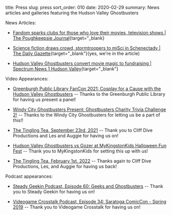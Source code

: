 title: Press
slug: press
sort_order: 010
date: 2020-02-29
summary: News articles and galleries featuring the Hudson Valley Ghostbusters

News Articles:

* [Fandom sparks clubs for those who love their movies, television shows | The Poughkeepsie Journal](https://www.poughkeepsiejournal.com/story/life/2018/06/21/hudson-valley-clubs-generate-fandom/714148002/){target="_blank}

* [Science fiction draws crowd, stormtroopers to miSci in Schenectady | The Daily Gazette](https://dailygazette.com/article/2019/08/10/science-fiction-draws-crowd-to-misci){target="_blank"}(yes, we're in the article)

* [Hudson Valley Ghostbusters convert movie magic to fundraising | Spectrum News 1 Hudson Valley](https://spectrumlocalnews.com/nys/hudson-valley/human-interest/2021/09/26/hudson-valley-ghostbusters-put-the-fun-in-fundraising?fbclid=IwAR1e-NR4H0ZwCCUsGUnIR-wutD8jmgOU9Gk8SOTztn4hrxNElwQTr0J_a98){target="_blank"}

Video Appearances:
<ul>
<li><p><a href="https://vimeo.com/618378231" target="_blank" style="display:inline">Greenburgh Public Library FanCon 2021: Cosplay for a Cause with the Hudson Valley Ghostbusters</a> -- Thanks to the Greenburgh Public Library for having us present a panel!</p></li>
<li><p><a href="https://www.youtube.com/watch?v=oX4iRXvJxOQ" target="_blank" style="display:inline">Windy City Ghostbusters Present: Ghostbusters Charity Trivia Challenge 2!</a> -- Thanks to the Windy City Ghostbusters for letting us be a part of this!!</p></li>
<li><p><a href="https://www.youtube.com/watch?v=0ioJXNrvq7k" target="_blank" style="display:inline">The Tingling Tea, September 23rd, 2021</a> -- Thank you to Cliff Dive Productions and Les and Auggie for having us on!</p></li>
<li><p><a href="https://www.youtube.com/watch?v=gnbZMUEzJU8" target="_blank" style="display:inline">Hudson Valley Ghostbusters vs Gozer at MyKingstonKids Halloween Fun Fest</a> -- Thank you to MyKingstonKids for setting this up with us!</p></li>
<li><p><a href="https://www.youtube.com/watch?v=iU6xVYErHTA" target="_blank" style="display:inline">The Tingling Tea, February 1st, 2022</a> -- Thanks again to Cliff Dive Productions, Les, and Auggie for having us back!</p></li>
</ul>

Podcast appearances:

<ul>
<li><p><a href="https://soundcloud.com/user-912529527/steady-geekin-ep-60-geeks-and-ghostbusters" target="_blank" style="display:inline">Steady Geekin Podcast, Episode 60: Geeks and Ghostbusters</a> -- Thank you to Steady Geekin for having us on!</p></li>
<li><p><a href="https://videogamecrosstalk.com/2019/05/02/ep-034-saratoga-comic-con-spring-2019" target="_blank" style="display:inline">Videogame Crosstalk Podcast, Episode 34: Saratoga ComicCon - Spring 2019</a> -- Thank you to Videogame Crosstalk for having us on!</p></li></ul>
